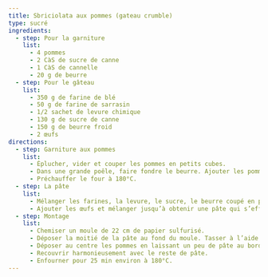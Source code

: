 ```yaml
---
title: Sbriciolata aux pommes (gateau crumble)
type: sucré
ingredients:
  - step: Pour la garniture
    list:
      - 4 pommes
      - 2 CàS de sucre de canne
      - 1 CàS de cannelle
      - 20 g de beurre
  - step: Pour le gâteau
    list:
      - 350 g de farine de blé
      - 50 g de farine de sarrasin
      - 1/2 sachet de levure chimique
      - 130 g de sucre de canne
      - 150 g de beurre froid
      - 2 œufs
directions:
  - step: Garniture aux pommes
    list:
      - Éplucher, vider et couper les pommes en petits cubes.
      - Dans une grande poêle, faire fondre le beurre. Ajouter les pommes, le sucre et la cannelle. Cuire le tout pendant 6 min a feu vif et réserver.
      - Préchauffer le four à 180°C.
  - step: La pâte
    list:
      - Mélanger les farines, la levure, le sucre, le beurre coupé en petits cubes.
      - Ajouter les œufs et mélanger jusqu’à obtenir une pâte qui s’effrite.
  - step: Montage
    list:
      - Chemiser un moule de 22 cm de papier sulfurisé.
      - Déposer la moitié de la pâte au fond du moule. Tasser à l’aide de vos doigts.
      - Déposer au centre les pommes en laissant un peu de pâte au bord.
      - Recouvrir harmonieusement avec le reste de pâte.
      - Enfourner pour 25 min environ à 180°C.
---
```

